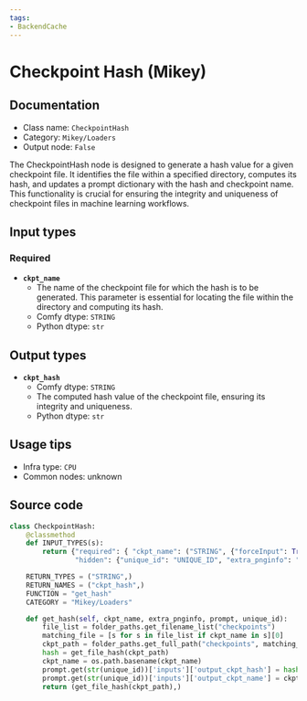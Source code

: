 ```yaml
---
tags:
- BackendCache
---
```


# Checkpoint Hash (Mikey)
## Documentation
- Class name: `CheckpointHash`
- Category: `Mikey/Loaders`
- Output node: `False`

The CheckpointHash node is designed to generate a hash value for a given checkpoint file. It identifies the file within a specified directory, computes its hash, and updates a prompt dictionary with the hash and checkpoint name. This functionality is crucial for ensuring the integrity and uniqueness of checkpoint files in machine learning workflows.
## Input types
### Required
- **`ckpt_name`**
    - The name of the checkpoint file for which the hash is to be generated. This parameter is essential for locating the file within the directory and computing its hash.
    - Comfy dtype: `STRING`
    - Python dtype: `str`
## Output types
- **`ckpt_hash`**
    - Comfy dtype: `STRING`
    - The computed hash value of the checkpoint file, ensuring its integrity and uniqueness.
    - Python dtype: `str`
## Usage tips
- Infra type: `CPU`
- Common nodes: unknown


## Source code
```python
class CheckpointHash:
    @classmethod
    def INPUT_TYPES(s):
        return {"required": { "ckpt_name": ("STRING", {"forceInput": True}),},
                "hidden": {"unique_id": "UNIQUE_ID", "extra_pnginfo": "EXTRA_PNGINFO", "prompt": "PROMPT"}}

    RETURN_TYPES = ("STRING",)
    RETURN_NAMES = ("ckpt_hash",)
    FUNCTION = "get_hash"
    CATEGORY = "Mikey/Loaders"

    def get_hash(self, ckpt_name, extra_pnginfo, prompt, unique_id):
        file_list = folder_paths.get_filename_list("checkpoints")
        matching_file = [s for s in file_list if ckpt_name in s][0]
        ckpt_path = folder_paths.get_full_path("checkpoints", matching_file)
        hash = get_file_hash(ckpt_path)
        ckpt_name = os.path.basename(ckpt_name)
        prompt.get(str(unique_id))['inputs']['output_ckpt_hash'] = hash
        prompt.get(str(unique_id))['inputs']['output_ckpt_name'] = ckpt_name
        return (get_file_hash(ckpt_path),)

```
